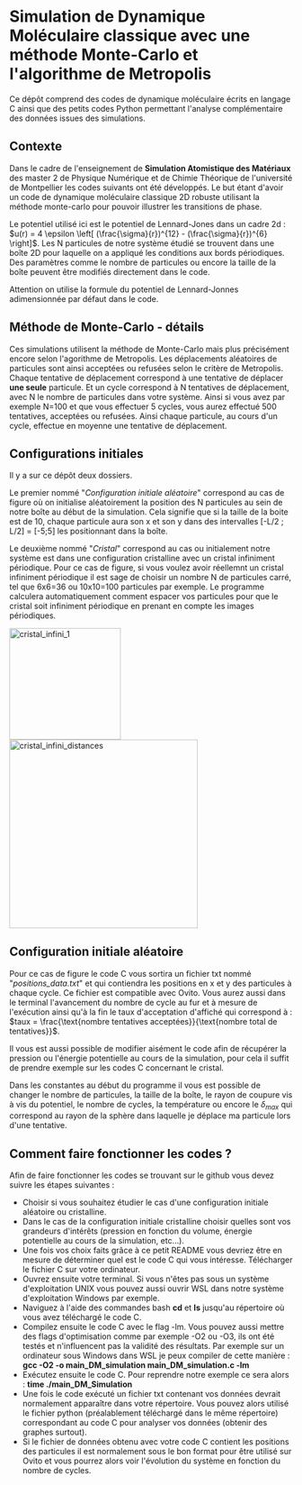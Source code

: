# Simulation de Dynamique Moléculaire classique avec une méthode Monte-Carlo et l'algorithme de Metropolis

Ce dépôt comprend des codes de dynamique moléculaire écrits en langage C ainsi que des petits codes Python permettant l'analyse complémentaire des données issues des simulations. 

## Contexte

Dans le cadre de l'enseignement de **Simulation Atomistique des Matériaux** des master 2 de Physique Numérique et de Chimie Théorique de l'université de Montpellier les codes suivants ont été développés. Le but étant d'avoir un code de dynamique moléculaire classique 2D robuste utilisant la méthode monte-carlo pour pouvoir illustrer les transitions de phase. 

Le potentiel utilisé ici est le potentiel de Lennard-Jones dans un cadre 2d : $u(r) = 4 \epsilon \left[ (\frac{\sigma}{r})^{12} - (\frac{\sigma}{r})^{6} \right]$. Les N particules de notre système étudié se trouvent dans une boîte 2D pour laquelle on a appliqué les conditions aux bords périodiques. Des paramètres comme le nombre de particules ou encore la taille de la boîte peuvent être modifiés directement dans le code. 

Attention on utilise la formule du potentiel de Lennard-Jonnes adimensionnée par défaut dans le code. 

## Méthode de Monte-Carlo - détails

Ces simulations utilisent la méthode de Monte-Carlo mais plus précisément encore selon l'agorithme de Metropolis. Les déplacements aléatoires de particules sont ainsi acceptées ou refusées selon le critère de Metropolis. Chaque tentative de déplacement correspond à une tentative de déplacer **une seule** particule. Et un cycle correspond à N tentatives de déplacement, avec N le nombre de particules dans votre système. Ainsi si vous avez par exemple N=100 et que vous effectuer 5 cycles, vous aurez effectué 500 tentatives, acceptées ou refusées. Ainsi chaque particule, au cours d'un cycle, effectue en moyenne une tentative de déplacement. 

## Configurations initiales 

Il y a sur ce dépôt deux dossiers. 

Le premier nommé "*Configuration initiale aléatoire*" correspond au cas de figure où on initialise aléatoirement la position des N particules au sein de notre boîte au début de la simulation. Cela signifie que si la taille de la boite est de 10, chaque particule aura son x et son y dans des intervalles [-L/2 ; L/2] = [-5;5] les positionnant dans la boîte. 

Le deuxième nommé "*Cristal*" correspond au cas ou initialement notre système est dans une configuration cristalline avec un cristal infiniment périodique. Pour ce cas de figure, si vous voulez avoir réellemnt un cristal infiniment périodique il est sage de choisir un nombre N de particules carré, tel que 6x6=36 ou 10x10=100 particules par exemple. Le programme calculera automatiquement comment espacer vos particules pour que le cristal soit infiniment périodique en prenant en compte les images périodiques. 

<img width="197.5" alt="cristal_infini_1" src="https://github.com/user-attachments/assets/6ba9b531-ef50-4a5b-b935-977eb512bed7">

<img width="335" alt="cristal_infini_distances" src="https://github.com/user-attachments/assets/6d0aead2-b25b-4dd0-a3ef-9e220450840f">

## Configuration initiale aléatoire 

Pour ce cas de figure le code C vous sortira un fichier txt nommé "*positions_data.txt*" et qui contiendra les positions en x et y des particules à chaque cycle. Ce fichier est compatible avec Ovito.
Vous aurez aussi dans le terminal l'avancement du nombre de cycle au fur et à mesure de l'exécution ainsi qu'à la fin le taux d'acceptation d'affiché qui correspond à : $taux = \frac{\text{nombre tentatives acceptées}}{\text{nombre total de tentatives}}$. 

Il vous est aussi possible de modifier aisément le code afin de récupérer la pression ou l'énergie potentielle au cours de la simulation, pour cela il suffit de prendre exemple sur les codes C concernant le cristal.

Dans les constantes au début du programme il vous est possible de changer le nombre de particules, la taille de la boîte, le rayon de coupure vis à vis du potentiel, le nombre de cycles, la température ou encore le $\delta_{max}$ qui correspond au rayon de la sphère dans laquelle je déplace ma particule lors d'une tentative. 

## Comment faire fonctionner les codes ? 

Afin de faire fonctionner les codes se trouvant sur le github vous devez suivre les étapes suivantes : 
- Choisir si vous souhaitez étudier le cas d'une configuration initiale aléatoire ou cristalline.
- Dans le cas de la configuration initiale cristalline choisir quelles sont vos grandeurs d'intérêts (pression en fonction du volume, énergie potentielle au cours de la simulation, etc...).
- Une fois vos choix faits grâce à ce petit README vous devriez être en mesure de déterminer quel est le code C qui vous intéresse. Télécharger le fichier C sur votre ordinateur.
- Ouvrez ensuite votre terminal. Si vous n'êtes pas sous un système d'exploitation UNIX vous pouvez aussi ouvrir WSL dans notre système d'exploitation Windows par exemple.
- Naviguez à l'aide des commandes bash **cd** et **ls** jusqu'au répertoire où vous avez téléchargé le code C. 
- Compilez ensuite le code C avec le flag -lm. Vous pouvez aussi mettre des flags d'optimisation comme par exemple -O2 ou -O3, ils ont été testés et n'influencent pas la validité des résultats.
  Par exemple sur un ordinateur sous Windows dans WSL je peux compiler de cette manière :
  **gcc -O2 -o main_DM_simulation main_DM_simulation.c -lm**
- Exécutez ensuite le code C.
  Pour reprendre notre exemple ce sera alors : **time ./main_DM_Simulation**
- Une fois le code exécuté un fichier txt contenant vos données devrait normalement apparaître dans votre répertoire. Vous pouvez alors utilisé le fichier python (préalablement téléchargé dans le même répertoire) correspondant au code C pour analyser vos données (obtenir des graphes surtout).
- Si le fichier de données obtenu avec votre code C contient les positions des particules il est normalement sous le bon format pour être utilisé sur Ovito et vous pourrez alors voir l'évolution du système en fonction du nombre de cycles.  
